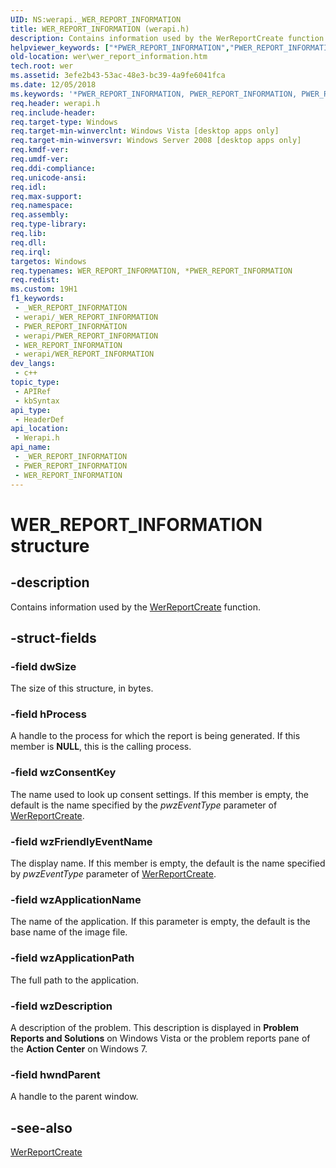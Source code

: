 ```yaml
---
UID: NS:werapi._WER_REPORT_INFORMATION
title: WER_REPORT_INFORMATION (werapi.h)
description: Contains information used by the WerReportCreate function.
helpviewer_keywords: ["*PWER_REPORT_INFORMATION","PWER_REPORT_INFORMATION","PWER_REPORT_INFORMATION structure pointer [Windows Error Reporting]","WER_REPORT_INFORMATION","WER_REPORT_INFORMATION structure [Windows Error Reporting]","base.wer_report_information","wer.wer_report_information","werapi/PWER_REPORT_INFORMATION","werapi/WER_REPORT_INFORMATION"]
old-location: wer\wer_report_information.htm
tech.root: wer
ms.assetid: 3efe2b43-53ac-48e3-bc39-4a9fe6041fca
ms.date: 12/05/2018
ms.keywords: '*PWER_REPORT_INFORMATION, PWER_REPORT_INFORMATION, PWER_REPORT_INFORMATION structure pointer [Windows Error Reporting], WER_REPORT_INFORMATION, WER_REPORT_INFORMATION structure [Windows Error Reporting], base.wer_report_information, wer.wer_report_information, werapi/PWER_REPORT_INFORMATION, werapi/WER_REPORT_INFORMATION'
req.header: werapi.h
req.include-header: 
req.target-type: Windows
req.target-min-winverclnt: Windows Vista [desktop apps only]
req.target-min-winversvr: Windows Server 2008 [desktop apps only]
req.kmdf-ver: 
req.umdf-ver: 
req.ddi-compliance: 
req.unicode-ansi: 
req.idl: 
req.max-support: 
req.namespace: 
req.assembly: 
req.type-library: 
req.lib: 
req.dll: 
req.irql: 
targetos: Windows
req.typenames: WER_REPORT_INFORMATION, *PWER_REPORT_INFORMATION
req.redist: 
ms.custom: 19H1
f1_keywords:
 - _WER_REPORT_INFORMATION
 - werapi/_WER_REPORT_INFORMATION
 - PWER_REPORT_INFORMATION
 - werapi/PWER_REPORT_INFORMATION
 - WER_REPORT_INFORMATION
 - werapi/WER_REPORT_INFORMATION
dev_langs:
 - c++
topic_type:
 - APIRef
 - kbSyntax
api_type:
 - HeaderDef
api_location:
 - Werapi.h
api_name:
 - _WER_REPORT_INFORMATION
 - PWER_REPORT_INFORMATION
 - WER_REPORT_INFORMATION
---
```


# WER_REPORT_INFORMATION structure


## -description

Contains information used by the <a href="/windows/desktop/api/werapi/nf-werapi-werreportcreate">WerReportCreate</a> function.

## -struct-fields

### -field dwSize

The size of this structure, in bytes.

### -field hProcess

A handle to the process for which the report is being generated. If this member is <b>NULL</b>, this is the calling process.

### -field wzConsentKey

The name used to look up consent settings. If this member is empty, the default is the name specified by the <i>pwzEventType</i> parameter of <a href="/windows/desktop/api/werapi/nf-werapi-werreportcreate">WerReportCreate</a>.

### -field wzFriendlyEventName

The display name. If this member is empty, the default is the name specified by <i>pwzEventType</i> parameter of <a href="/windows/desktop/api/werapi/nf-werapi-werreportcreate">WerReportCreate</a>.

### -field wzApplicationName

The name of the application. If this parameter is empty, the default is the base name of the image file.

### -field wzApplicationPath

The full path to the application.

### -field wzDescription

A description of the problem. This description is displayed in <b>Problem Reports and Solutions</b> on Windows Vista or the problem reports pane of the <b>Action Center</b> on Windows 7.

### -field hwndParent

A handle to the parent window.

## -see-also

<a href="/windows/desktop/api/werapi/nf-werapi-werreportcreate">WerReportCreate</a>

